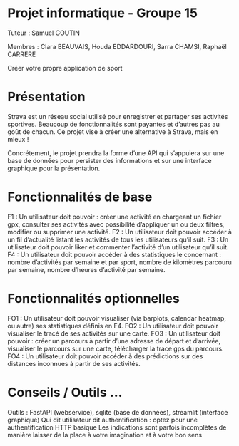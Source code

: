 # Projet informatique - Groupe 15

Tuteur : Samuel GOUTIN

Membres : Clara BEAUVAIS, Houda EDDARDOURI, Sarra CHAMSI, Raphaël CARRERE

Créer votre propre application de sport

# Présentation
Strava est un réseau social utilisé pour enregistrer et partager ses activités sportives. Beaucoup de fonctionnalités sont payantes et d’autres pas au goût de chacun. Ce projet vise à créer une alternative à Strava, mais en mieux !

Concrétement, le projet prendra la forme d’une API qui s’appuiera sur une base de données pour persister des informations et sur une interface graphique pour la présentation.

# Fonctionnalités de base
F1 : Un utilisateur doit pouvoir :
créer une activité en chargeant un fichier gpx,
consulter ses activités avec possibilité d’appliquer un ou deux filtres,
modifier ou supprimer une activité.
F2 : Un utilisateur doit pouvoir accéder à un fil d’actualité listant les activités de tous les utilisateurs qu’il suit.
F3 : Un utilisateur doit pouvoir liker et commenter l’activité d’un utilisateur qu’il suit.
F4 : Un utilisateur doit pouvoir accéder à des statistiques le concernant :
nombre d’activités par semaine et par sport,
nombre de kilomètres parcouru par semaine,
nombre d’heures d’activité par semaine.
# Fonctionnalités optionnelles
FO1 : Un utilisateur doit pouvoir visualiser (via barplots, calendar heatmap, ou autre) ses statistiques définis en F4.
FO2 : Un utilisateur doit pouvoir visualiser le tracé de ses activités sur une carte.
FO3 : Un utilisateur doit pouvoir :
créer un parcours à partir d’une adresse de départ et d’arrivée,
visualiser le parcours sur une carte,
télécharger la trace gps du parcours.
FO4 : Un utilisateur doit pouvoir accéder à des prédictions sur des distances inconnues à partir de ses activités.

# Conseils / Outils …
Outils : FastAPI (webservice), sqlite (base de données), streamlit (interface graphique)
Qui dit utilisateur dit authentification : optez pour une authentification HTTP basique
Les indications sont parfois incomplètes de manière laisser de la place à votre imagination et à votre bon sens
